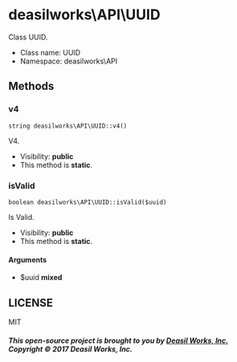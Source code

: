 deasilworks\API\UUID
===============

Class UUID.




* Class name: UUID
* Namespace: deasilworks\API







Methods
-------


### v4

    string deasilworks\API\UUID::v4()

V4.



* Visibility: **public**
* This method is **static**.




### isValid

    boolean deasilworks\API\UUID::isValid($uuid)

Is Valid.



* Visibility: **public**
* This method is **static**.


#### Arguments
* $uuid **mixed**



## LICENSE

MIT

##### This open-source project is brought to you by [Deasil Works, Inc.](http://deasil.works/) Copyright &copy; 2017 Deasil Works, Inc.